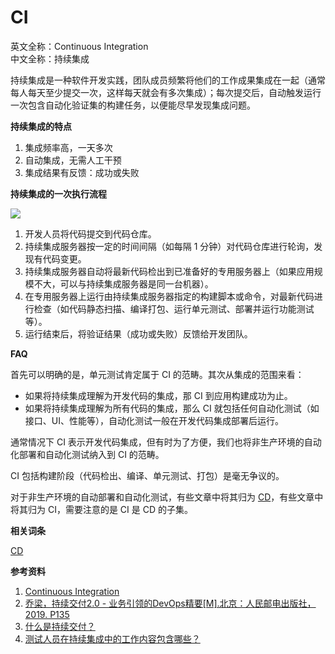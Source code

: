 
# CI

英文全称：Continuous Integration  
中文全称：持续集成

持续集成是一种软件开发实践，团队成员频繁将他们的工作成果集成在一起（通常每人每天至少提交一次，这样每天就会有多次集成）；每次提交后，自动触发运行一次包含自动化验证集的构建任务，以便能尽早发现集成问题。

**持续集成的特点**

1. 集成频率高，一天多次
2. 自动集成，无需人工干预
3. 集成结果有反馈：成功或失败

**持续集成的一次执行流程**

![](https://img.liyunx.com/m1/TOIMG8b1830702013536N.jpg)

1. 开发人员将代码提交到代码仓库。
2. 持续集成服务器按一定的时间间隔（如每隔 1 分钟）对代码仓库进行轮询，发现有代码变更。
3. 持续集成服务器自动将最新代码检出到已准备好的专用服务器上（如果应用规模不大，可以与持续集成服务器是同一台机器）。
4. 在专用服务器上运行由持续集成服务器指定的构建脚本或命令，对最新代码进行检查（如代码静态扫描、编译打包、运行单元测试、部署并运行功能测试等）。
5. 运行结束后，将验证结果（成功或失败）反馈给开发团队。

**FAQ**

<!-- tabs:start -->

<!-- tab:哪些类型的测试属于 CI 的范畴？ -->

首先可以明确的是，单元测试肯定属于 CI 的范畴。其次从集成的范围来看：

- 如果将持续集成理解为开发代码的集成，那 CI 到应用构建成功为止。  
- 如果将持续集成理解为所有代码的集成，那么 CI 就包括任何自动化测试（如接口、UI、性能等），自动化测试一般在开发代码集成部署后运行。

通常情况下 CI 表示开发代码集成，但有时为了方便，我们也将非生产环境的自动化部署和自动化测试纳入到 CI 的范畴。

<!-- tab:CI 包括研发的哪些阶段？ -->

CI 包括构建阶段（代码检出、编译、单元测试、打包）是毫无争议的。

对于非生产环境的自动部署和自动化测试，有些文章中将其归为 [CD](C/CD.md)，有些文章中将其归为 CI，需要注意的是 CI 是 CD 的子集。

<!-- tabs:end -->


**相关词条**

[CD](C/CD.md)

**参考资料**

1. [Continuous Integration](https://www.martinfowler.com/articles/continuousIntegration.html)
2. [乔梁，持续交付2.0 - 业务引领的DevOps精要[M].北京：人民邮电出版社，2019. P135](https://book.douban.com/subject/30419555/)
3. [什么是持续交付？](https://amazonaws-china.com/cn/devops/continuous-delivery/)
4. [测试人员在持续集成中的工作内容包含哪些？](https://www.cnblogs.com/yunxiao2016/p/5783943.html)